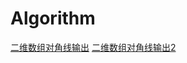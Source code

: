 # Algorithm

[二维数组对角线输出](https://wandbox.org/permlink/20hPJOtQ1Gb72vvN)
[二维数组对角线输出2](https://wandbox.org/permlink/YVDwpYnRzOn9crTh)

